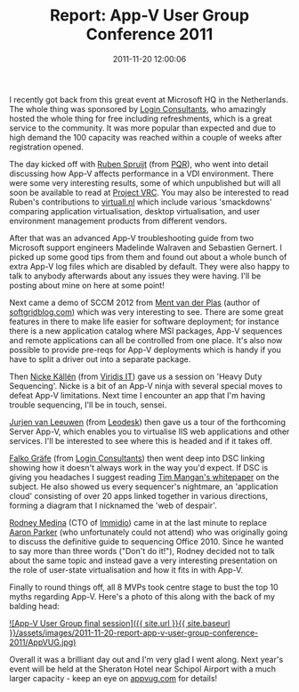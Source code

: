 ﻿---
title: 'Report: App-V User Group Conference 2011'
slug: report-app-v-user-group-conference-2011
excerpt: A report back from the European App-V User Group Conference 2011 held in Amsterdam.
date: '2011-11-20 12:00:06'
redirect_from: /2011/11/report-app-v-user-group-conference-2011/
layout: single
classes: wide
categories:
  - App-V
tags:
  - App-V
---

I recently got back from this great event at Microsoft HQ in the Netherlands. The whole thing was sponsored by [Login Consultants](http://www.loginconsultants.com), who amazingly hosted the whole thing for free including refreshments, which is a great service to the community. It was more popular than expected and due to high demand the 100 capacity was reached within a couple of weeks after registration opened.

The day kicked off with [Ruben Spruijt](http://twitter.com/rspruijt) (from [PQR](http://www.pqr.com)), who went into detail discussing how App-V affects performance in a VDI environment. There were some very interesting results, some of which unpublished but will all soon be available to read at [Project VRC](http://www.projectvrc.com). You may also be interested to read Ruben's contributions to [virtuall.nl](http://www.virtuall.nl) which include various 'smackdowns' comparing application virtualisation, desktop virtualisation, and user environment management products from different vendors.

After that was an advanced App-V troubleshooting guide from two Microsoft support engineers Madelinde Walraven and Sebastien Gernert. I picked up some good tips from them and found out about a whole bunch of extra App-V log files which are disabled by default. They were also happy to talk to anybody afterwards about any issues they were having. I'll be posting about mine on here at some point!

Next came a demo of SCCM 2012 from [Ment van der Plas](http://twitter.com/mentvanderplas) (author of [softgridblog.com](http://www.softgridblog.com)) which was very interesting to see. There are some great features in there to make life easier for software deployment; for instance there is a new application catalog where MSI packages, App-V sequences and remote applications can all be controlled from one place. It's also now possible to provide pre-reqs for App-V deployments which is handy if you have to split a driver out into a separate package.

Then [Nicke Källén](http://twitter.com/znackattack) (from [Viridis IT](http://www.viridisit.se/eng/blog)) gave us a session on 'Heavy Duty Sequencing'. Nicke is a bit of an App-V ninja with several special moves to defeat App-V limitations. Next time I encounter an app that I'm having trouble sequencing, I'll be in touch, sensei.

[Jurjen van Leeuwen](http://twitter.com/Leodesk_IT) (from [Leodesk](http://leodesk.com)) then gave us a tour of the forthcoming Server App-V, which enables you to virtualise IIS web applications and other services. I'll be interested to see where this is headed and if it takes off.

[Falko Gräfe](https://twitter.com/kirk_tn) (from [Login Consultants](http://www.loginconsultants.com)) then went deep into DSC linking showing how it doesn't always work in the way you'd expect. If DSC is giving you headaches I suggest reading [Tim Mangan's whitepaper](www.tmurgent.com/WhitePapers/AppV_DSC_Transparency.pdf) on the subject. He also showed us every sequencer's nightmare, an 'application cloud' consisting of over 20 apps linked together in various directions, forming a diagram that I nicknamed the 'web of despair'.

[Rodney Medina](http://twitter.com/Rodney_Medina) (CTO of [Immidio](http://immidio.com)) came in at the last minute to replace [Aaron Parker](http://twitter.com/#!/stealthpuppy) (who unfortunately could not attend) who was originally going to discuss the definitive guide to sequencing Office 2010. Since he wanted to say more than three words ("Don't do it!"), Rodney decided not to talk about the same topic and instead gave a very interesting presentation on the role of user-state virtualisation and how it fits in with App-V.

Finally to round things off, all 8 MVPs took centre stage to bust the top 10 myths regarding App-V. Here's a photo of this along with the back of my balding head:

<a href="http://t.co/jCRSJPk4" target="_blank">![App-V User Group final session]({{ site.url }}{{ site.baseurl }}/assets/images/2011-11-20-report-app-v-user-group-conference-2011/AppVUG.jpg)</a>

Overall it was a brilliant day out and I'm very glad I went along. Next year's event will be held at the Sheraton Hotel near Schipol Airport with a much larger capacity - keep an eye on [appvug.com](http://appvug.com) for details!


